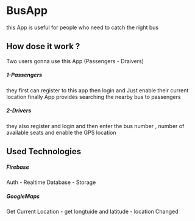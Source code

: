 # BusApp
this App is useful for people who need to catch the right bus 
## How dose it work ? 
Two users gonna use this App (Passengers - Draivers) 
##### 1-Passengers 
they first can register to this app then login and Just enable their current location finally App provides searching the nearby bus to passengers 
##### 2-Drivers 
they also register and login and then enter the bus number , number of available seats and enable the GPS location 
## Used Technologies 
##### Firebase 
Auth - Realtime Database - Storage 
##### GoogleMaps 
Get Current Location - get longtuide and latitude - location Changed
